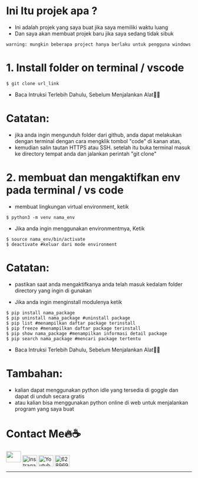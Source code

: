 # **Ini Itu projek apa ?**
- Ini adalah projek yang saya buat jika saya memiliki waktu luang
- Dan saya akan membuat projek baru jika saya sedang tidak sibuk
```
warning: mungkin beberapa project hanya berlaku untuk pengguna windows
```

# **1. Install folder on terminal / vscode**
```
$ git clone url_link
```
- Baca Intruksi Terlebih Dahulu, Sebelum Menjalankan Alat🌸😀

# **Catatan:**
- jika anda ingin mengunduh folder dari github, anda dapat melakukan dengan terminal dengan cara mengklik tombol "code" di kanan atas,
- kemudian salin tautan HTTPS atau SSH. setelah itu buka terminal masuk ke directory tempat anda dan jalankan perintah "git clone"


# **2. membuat dan mengaktifkan env pada terminal / vs code**
- membuat lingkungan virtual environment, ketik
```
$ python3 -m venv nama_env
```

- Jika anda ingin menggunakan environmentmya, Ketik
```
$ source nama_env/bin/activate
$ deactivate #keluar dari mode environment
```

# **Catatan:**
- pastikan saat anda mengaktifkanya anda telah masuk kedalam folder directory yang ingin di gunakan

- Jika anda ingin menginstall modulenya ketik
```
$ pip install nama_package
$ pip uninstall nama_package #uninstall package
$ pip list #menampilkan daftar package terinstall
$ pip freeze #menampilkan daftar package terinstall
$ pip show nama_package #menampilkan informasi detail package
$ pip search nama_package #mencari package tertentu
```
- Baca Intruksi Terlebih Dahulu, Sebelum Menjalankan Alat🌸😀

# **Tambahan:**
- kalian dapat menggunakan python idle yang tersedia di goggle dan dapat di unduh secara gratis
- atau kalian bisa menggunakan python online di web untuk menjalankan program yang saya buat

<!-- footer --> 
 # **Contact Me🔥☕** 
 <p id="bottom" align="left"> 
 <a  
 href="https://github.com/MuzakyGood"><img height="30" width="40" src="https://camo.githubusercontent.com/b079fe922f00c4b86f1b724fbc2e8141c468794ce8adbc9b7456e5e1ad09c622/68747470733a2f2f6564656e742e6769746875622e696f2f537570657254696e7949636f6e732f696d616765732f7376672f6769746875622e737667"></a> 
 <a 
 href="https://instagram.com/zach_noland?igshid=NzZlODBkYWE4Ng==" target="blank"><img align="center" src="https://raw.githubusercontent.com/rahuldkjain/github-profile-readme-generator/master/src/images/icons/Social/instagram.svg" alt="instragam" height="30" width="40" /></a> 
 <a href="https://youtube.com/@thegamercraft7806?si=lix5tIpxKI2oxTMD" target="blank"><img align="center" src="https://raw.githubusercontent.com/rahuldkjain/github-profile-readme-generator/master/src/images/icons/Social/youtube.svg" alt="Youtube" height="30" width="40" /></a> 
 <a href="https://wa.me/6281382177188?text=Halo+Bang+Zach" target="blank"><img align="center" src="https://raw.githubusercontent.com/rahuldkjain/github-profile-readme-generator/master/src/images/icons/Social/whatsapp.svg" alt="6289694295787" height="30" width="40" /></a>

<hr />
